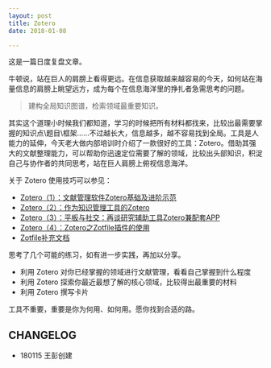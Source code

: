 ```yaml
---
layout: post
title: Zotero
date: 2018-01-08

---
```

这是一篇日度复盘文章。

牛顿说，站在巨人的肩膀上看得更远。在信息获取越来越容易的今天，如何站在海量信息的肩膀上眺望远方，成为每个在信息海洋里的挣扎者急需思考的问题。

> 建构全局知识图谱，检索领域最重要知识。

其实这个道理小时候我们都知道，学习的时候把所有材料都找来，比较出最需要掌握的知识点\题目\框架……不过越长大，信息越多，越不容易找到全局。工具是人能力的延伸，今天老大做内部培训时介绍了一款很好的工具：Zotero。借助其强大的文献整理能力，可以帮助你迅速定位需要了解的领域，比较出头部知识，积淀自己与协作者的共同思考，站在巨人肩膀上俯视信息海洋。


关于 Zotero 使用技巧可以参见：
+ [Zotero（1）：文献管理软件Zotero基础及进阶示范](http://www.yangzhiping.com/tech/zotero1.html)
+ [Zotero（2）：作为知识管理工具的Zotero](http://www.yangzhiping.com/tech/zotero2.html)
+ [Zotero（3）：平板与社交：再谈研究辅助工具Zotero兼配套APP](http://www.yangzhiping.com/tech/zotero3.html)
+ [Zotero（4）：Zotero之Zotfile插件的使用](http://www.yangzhiping.com/tech/zotero4.html)
+ [Zotfile补充文档](https://mp.weixin.qq.com/s?__biz=MzIwMzE5MzQ1NQ==&mid=2649303734&idx=1&sn=d4709c31e6799a9c9453fff09a3ec72c&chksm=8ecea7b6b9b92ea07df42db304af029ef58cd87f82acc8e491f80a8741a3ddece9be1999bd86&mpshare=1&scene=1&srcid=0115dWJmx5DJKs2WpCLqrOfb&rd2werd=1#wechat_redirect)

思考了几个可能的练习，如有进一步实践，再加以分享。
+ 利用 Zotero 对你已经掌握的领域进行文献管理，看看自己掌握到什么程度
+ 利用 Zotero 探索你最近最想了解的核心领域，比较得出最重要的材料
+ 利用 Zotero 撰写卡片

工具不重要，重要是你为何用、如何用。愿你找到合适的路。

## CHANGELOG
+ 180115 王彭创建
